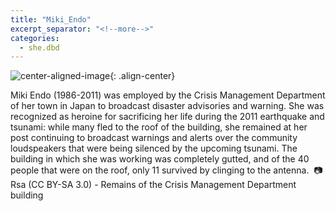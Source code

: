 ```yaml
---
title: "Miki_Endo"
excerpt_separator: "<!--more-->"
categories:
  - she.dbd
---
```



![center-aligned-image](https://cdn.pixabay.com/photo/2020/10/26/16/56/man-5687861_1280.png){: .align-center}


Miki Endo (1986-2011) was employed by the Crisis Management Department of her town in Japan to broadcast disaster advisories and warning. She was recognized as heroine for sacrificing her life during the 2011 earthquake and tsunami: while many fled to the roof of the building, she remained at her post continuing to broadcast warnings and alerts over the community loudspeakers that were being silenced by the upcoming tsunami. The building in which she was working was completely gutted, and of the 40 people that were on the roof, only 11 survived by clinging to the antenna.⁠
⁠
📷 Rsa (CC BY-SA 3.0) - Remains of the Crisis Management Department building⁠

